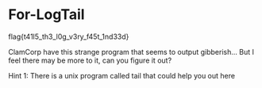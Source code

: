# For-LogTail

flag{t41l5_th3_l0g_v3ry_f45t_1nd33d}

ClamCorp have this strange program that seems to output gibberish...
But I feel there may be more to it, can you figure it out?

Hint 1: There is a unix program called tail that could help you out here
